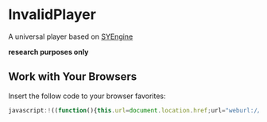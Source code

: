 # InvalidPlayer
A universal player based on [SYEngine](https://github.com/amamiya/SYEngine)

**research purposes only**

## Work with Your Browsers
Insert the follow code to your browser favorites:
``` Javascript
javascript:!((function(){this.url=document.location.href;url="weburl://?url="+encodeURI(url);document.location.href=url;})());
```
